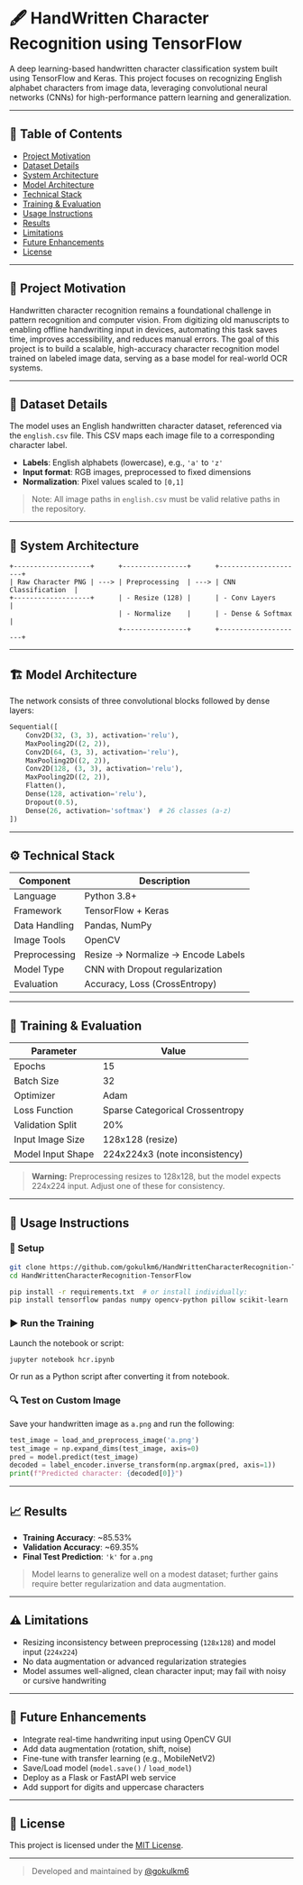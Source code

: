 
# 🖋️ HandWritten Character Recognition using TensorFlow

A deep learning-based handwritten character classification system built using TensorFlow and Keras. This project focuses on recognizing English alphabet characters from image data, leveraging convolutional neural networks (CNNs) for high-performance pattern learning and generalization.

---

## 📌 Table of Contents

- [Project Motivation](#project-motivation)
- [Dataset Details](#dataset-details)
- [System Architecture](#system-architecture)
- [Model Architecture](#model-architecture)
- [Technical Stack](#technical-stack)
- [Training & Evaluation](#training--evaluation)
- [Usage Instructions](#usage-instructions)
- [Results](#results)
- [Limitations](#limitations)
- [Future Enhancements](#future-enhancements)
- [License](#license)

---

## 🎯 Project Motivation

Handwritten character recognition remains a foundational challenge in pattern recognition and computer vision. From digitizing old manuscripts to enabling offline handwriting input in devices, automating this task saves time, improves accessibility, and reduces manual errors. The goal of this project is to build a scalable, high-accuracy character recognition model trained on labeled image data, serving as a base model for real-world OCR systems.

---

## 📂 Dataset Details

The model uses an English handwritten character dataset, referenced via the `english.csv` file. This CSV maps each image file to a corresponding character label.

- **Labels**: English alphabets (lowercase), e.g., `'a'` to `'z'`
- **Input format**: RGB images, preprocessed to fixed dimensions
- **Normalization**: Pixel values scaled to `[0,1]`

> Note: All image paths in `english.csv` must be valid relative paths in the repository.

---

## 🧱 System Architecture

```text
+-------------------+      +----------------+      +---------------------+
| Raw Character PNG | ---> | Preprocessing  | ---> | CNN Classification  |
+-------------------+      | - Resize (128) |      | - Conv Layers       |
                           | - Normalize    |      | - Dense & Softmax   |
                           +----------------+      +---------------------+
```

---

## 🏗️ Model Architecture

The network consists of three convolutional blocks followed by dense layers:

```python
Sequential([
    Conv2D(32, (3, 3), activation='relu'),
    MaxPooling2D((2, 2)),
    Conv2D(64, (3, 3), activation='relu'),
    MaxPooling2D((2, 2)),
    Conv2D(128, (3, 3), activation='relu'),
    MaxPooling2D((2, 2)),
    Flatten(),
    Dense(128, activation='relu'),
    Dropout(0.5),
    Dense(26, activation='softmax')  # 26 classes (a-z)
])
```

---

## ⚙️ Technical Stack

| Component      | Description                              |
|----------------|------------------------------------------|
| Language       | Python 3.8+                              |
| Framework      | TensorFlow + Keras                       |
| Data Handling  | Pandas, NumPy                            |
| Image Tools    | OpenCV                                   |
| Preprocessing  | Resize → Normalize → Encode Labels       |
| Model Type     | CNN with Dropout regularization          |
| Evaluation     | Accuracy, Loss (CrossEntropy)            |

---

## 🏁 Training & Evaluation

| Parameter             | Value         |
|----------------------|---------------|
| Epochs               | 15            |
| Batch Size           | 32            |
| Optimizer            | Adam          |
| Loss Function        | Sparse Categorical Crossentropy |
| Validation Split     | 20%           |
| Input Image Size     | 128x128 (resize) |
| Model Input Shape    | 224x224x3 (note inconsistency)   |

> **Warning:** Preprocessing resizes to 128x128, but the model expects 224x224 input. Adjust one of these for consistency.

---

## 🚀 Usage Instructions

### 🔧 Setup

```bash
git clone https://github.com/gokulkm6/HandWrittenCharacterRecognition-TensorFlow.git
cd HandWrittenCharacterRecognition-TensorFlow

pip install -r requirements.txt  # or install individually:
pip install tensorflow pandas numpy opencv-python pillow scikit-learn
```

### ▶️ Run the Training

Launch the notebook or script:

```bash
jupyter notebook hcr.ipynb
```

Or run as a Python script after converting it from notebook.

### 🔍 Test on Custom Image

Save your handwritten image as `a.png` and run the following:

```python
test_image = load_and_preprocess_image('a.png')
test_image = np.expand_dims(test_image, axis=0)
pred = model.predict(test_image)
decoded = label_encoder.inverse_transform(np.argmax(pred, axis=1))
print(f"Predicted character: {decoded[0]}")
```

---

## 📈 Results

- **Training Accuracy**: ~85.53%
- **Validation Accuracy**: ~69.35%
- **Final Test Prediction**: `'k'` for `a.png`

> Model learns to generalize well on a modest dataset; further gains require better regularization and data augmentation.

---

## ⚠️ Limitations

- Resizing inconsistency between preprocessing (`128x128`) and model input (`224x224`)
- No data augmentation or advanced regularization strategies
- Model assumes well-aligned, clean character input; may fail with noisy or cursive handwriting

---

## 🔮 Future Enhancements

- Integrate real-time handwriting input using OpenCV GUI
- Add data augmentation (rotation, shift, noise)
- Fine-tune with transfer learning (e.g., MobileNetV2)
- Save/Load model (`model.save()` / `load_model`)
- Deploy as a Flask or FastAPI web service
- Add support for digits and uppercase characters

---

## 📜 License

This project is licensed under the [MIT License](LICENSE).

---

> Developed and maintained by [@gokulkm6](https://github.com/gokulkm6)
